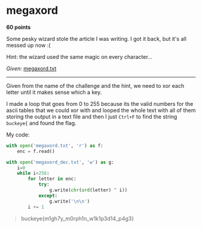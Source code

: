 # megaxord

**60 points**

Some pesky wizard stole the article I was writing. I got it back, but it's all messed up now :(

Hint: the wizard used the same magic on every character...

*Given:* [megaxord.txt](https://github.com/LeonGurin/BuckeyeCTF-2022/blob/main/megaxord/megaxord.txt)

___

Given from the name of the challenge and the hint, we need to xor each letter until it makes sense which a key.

I made a loop that goes from 0 to 255 because its the valid numbers for the ascii tables that we could xor with and looped the whole text with all of them storing the output in a text file and then I just `Ctrl+F` to find the string `buckeye{` and found the flag.

My code:

```python
with open('megaxord.txt', 'r') as f:
    enc = f.read()

with open('megaxord_dec.txt', 'w') as g:
    i=0
    while i<256:
        for letter in enc:
            try:
                g.write(chr(ord(letter) ^ i))
            except:
                g.write('\n\n')
        i += 1
```

>buckeye{m1gh7y_m0rph1n_w1k1p3d14_p4g3}
